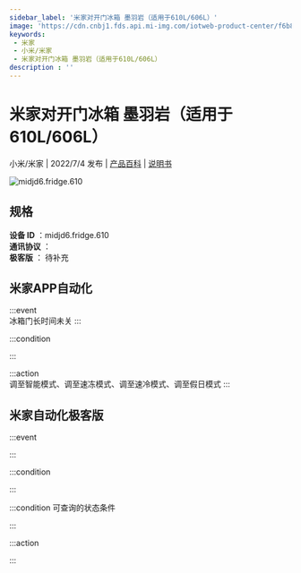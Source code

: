 ```yaml
---
sidebar_label: '米家对开门冰箱 墨羽岩（适用于610L/606L）'
image: 'https://cdn.cnbj1.fds.api.mi-img.com/iotweb-product-center/f6b8faa775f5bf9f7d078a389a23eab0_1646042711359.png?GalaxyAccessKeyId=AKVGLQWBOVIRQ3XLEW&Expires=9223372036854775807&Signature=WBlf4W66fCDpN2hFvIDvMgyEDoU='
keywords: 
 - 米家
 - 小米/米家
 - 米家对开门冰箱 墨羽岩（适用于610L/606L）
description : ''
---
```

# 米家对开门冰箱 墨羽岩（适用于610L/606L）

小米/米家 | 2022/7/4 发布 | [产品百科](https://home.mi.com/webapp/content/baike/product/index.html?model=midjd6.fridge.610/) | [说明书](https://home.mi.com/views/introduction.html?model=midjd6.fridge.610&region=cn)

![midjd6.fridge.610](https://cdn.cnbj1.fds.api.mi-img.com/iotweb-product-center/f6b8faa775f5bf9f7d078a389a23eab0_1646042711359.png?GalaxyAccessKeyId=AKVGLQWBOVIRQ3XLEW&Expires=9223372036854775807&Signature=WBlf4W66fCDpN2hFvIDvMgyEDoU=)

## 规格  
> 
**设备 ID** ：midjd6.fridge.610  
**通讯协议** ：  
**极客版**  ： 待补充 


## 米家APP自动化  

:::event  
冰箱门长时间未关
:::

:::condition  

:::

:::action   
调至智能模式、调至速冻模式、调至速冷模式、调至假日模式
:::

## 米家自动化极客版  

:::event  

:::

:::condition  

:::

:::condition 可查询的状态条件  

:::

:::action  

:::

        
